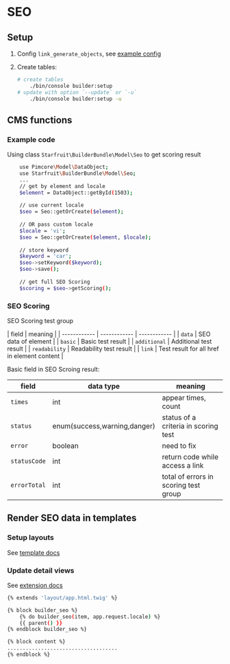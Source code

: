 # SEO

## Setup

1. Config `link_generate_objects`, see [example config](../config/pimcore/starfruit_builder.yaml)

2. Create tables:

    ```bash
    # create tables
        ./bin/console builder:setup
    # update with option `--update` or `-u`
        ./bin/console builder:setup -u
    ```

## CMS functions

### Example code

Using class `Starfruit\BuilderBundle\Model\Seo` to get scoring result

```bash
    use Pimcore\Model\DataObject;
    use Starfruit\BuilderBundle\Model\Seo;
    ...
    // get by element and locale
    $element = DataObject::getById(1503);
    
    // use current locale
    $seo = Seo::getOrCreate($element);
    
    // OR pass custom locale
    $locale = 'vi';
    $seo = Seo::getOrCreate($element, $locale);
    
    // store keyword
    $keyword = 'car';
    $seo->setKeyword($keyword);
    $seo->save();
    
    // get full SEO Scoring
    $scoring = $seo->getScoring();
```

### SEO Scoring

SEO Scoring test group

| field | meaning |
| ------------ | ------------ | ------------ |
| `data` | SEO data of element |
| `basic` | Basic test result |
| `additional` | Additional test result |
| `readability` | Readability test result |
| `link` | Test result for all href in element content |

Basic field in SEO Scroing result:

| field | data type | meaning |
| ------------ | ------------ | ------------ |
| `times` | int | appear times, count |
| `status` | enum(success,warning,danger) | status of a criteria in scoring test |
| `error` | boolean | need to fix |
| `statusCode` | int | return code while access a link |
| `errorTotal` | int | total of errors in scoring test group |

## Render SEO data in templates

### Setup layouts

See [template docs](TEMPLATE.md)

### Update detail views

See [extension docs](EXTENSION.md)

```bash
{% extends 'layout/app.html.twig' %}

{% block builder_seo %}
    {% do builder_seo(item, app.request.locale) %}
    {{ parent() }}
{% endblock builder_seo %}

{% block content %}
....................................
{% endblock %}
```
